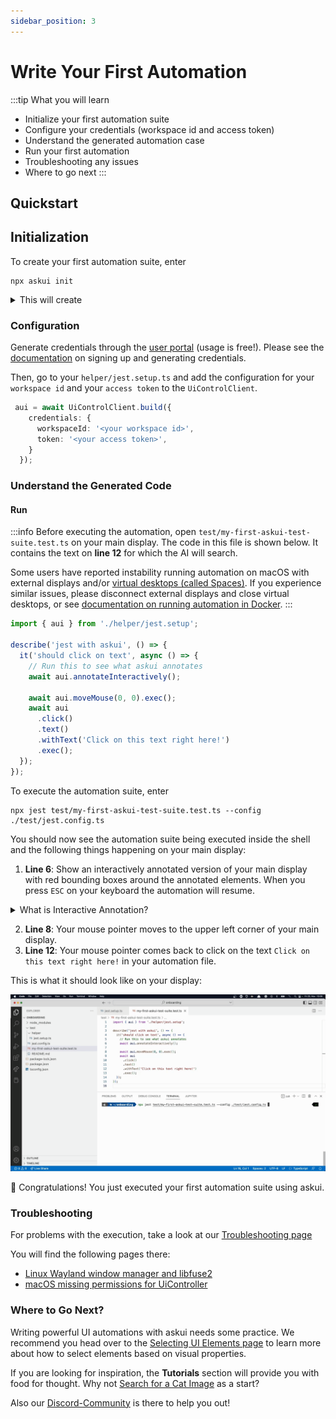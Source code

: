 ```yaml
---
sidebar_position: 3
---
```


# Write Your First Automation

:::tip
What you will learn

- Initialize your first automation suite
- Configure your credentials (workspace id and access token)
- Understand the generated automation case
- Run your first automation
- Troubleshooting any issues
- Where to go next
:::

## Quickstart

## Initialization

To create your first automation suite, enter

```shell
npx askui init
```

<details>
  <summary>This will create</summary>

-   a `tsconfig.json`: [a json file specifying the root files and the compiler options required to compile the project](https://www.typescriptlang.org/docs/handbook/tsconfig-json.html),
-   a folder called `test` which includes:
    -   `test/my-first-askui-test-suite.test.ts`: an example test with askui,
    -   a folder called `helper` which contains the `jest.setup.ts` file for setting up the test environment
    -   a `jest.config.ts` configuration file

</details>

### Configuration

Generate credentials through the [user portal](https://app.v2.askui.com/) (usage is free!). Please see the [documentation](../08-askui%20User%20Portal/signup.md) on signing up and generating credentials.

Then, go to your `helper/jest.setup.ts` and add the configuration for your `workspace id` and your `access token` to the `UiControlClient`.

```typescript
 aui = await UiControlClient.build({
    credentials: {
      workspaceId: '<your workspace id>',
      token: '<your access token>',
    }
  });
```

### Understand the Generated Code

#### Run

:::info
Before executing the automation, open `test/my-first-askui-test-suite.test.ts` on your main display. The code in this file is shown below. It contains the text on **line 12** for which the AI will search.

Some users have reported instability running automation on macOS with external displays and/or [virtual desktops (called Spaces)](https://support.apple.com/en-gb/guide/mac-help/mh14112/mac). If you experience similar issues, please disconnect external displays and close virtual desktops, or see [documentation on running automation in Docker](../04-Continuous%20Integration/askui-ui-controller-docker-images.md).
:::

```typescript title="test/my-first-askui-test-suite.test.ts" showLineNumbers
import { aui } from './helper/jest.setup';

describe('jest with askui', () => {
  it('should click on text', async () => {
    // Run this to see what askui annotates
    await aui.annotateInteractively();

    await aui.moveMouse(0, 0).exec();
    await aui
      .click()
      .text()
      .withText('Click on this text right here!')
      .exec();
  });
});
```

To execute the automation suite, enter

```shell
npx jest test/my-first-askui-test-suite.test.ts --config ./test/jest.config.ts 
```

You should now see the automation suite being executed inside the shell and the following things happening on your main display:

1. **Line 6**: Show an interactively annotated version of your main display with red bounding boxes around the annotated elements. When you press `ESC` on your keyboard the automation will resume.

<details>
  <summary>What is Interactive Annotation?</summary>
The interactive annotation command requests the askui server to take a screenshot of the specified screen. Then, an AI model is used to annotate the image. After that, a full-screen window appears. Inside this window, boundary boxes enclosing the UI elements detected are going to appear. You can hover over the boxes to see the boxes' specifications, e.g., text detected, element type etc.
</details>

2. **Line 8**: Your mouse pointer moves to the upper left corner of your main display.
3. **Line 12**: Your mouse pointer comes back to click on the text `Click on this text right here!` in your automation file.

This is what it should look like on your display:

![Gif showing first test execution with Visual Studio Code on display.](/img/gif/first_test_execution.gif)

:tada: Congratulations! You just executed your first automation suite using askui.

### Troubleshooting

For problems with the execution, take a look at our [Troubleshooting page](https://docs.askui.com/docs/general/Troubleshooting/)

You will find the following pages there:

* [Linux Wayland window manager and libfuse2](../07-Troubleshooting/linux.md)
* [macOS missing permissions for UiController](../07-Troubleshooting/mac-os.md)

### Where to Go Next?

Writing powerful UI automations with askui needs some practice. We recommend you head over to the [Selecting UI Elements page](../03-Best%20Practice/selecting_ui_elements.mdx) to learn more about how to select elements based on visual properties.

If you are looking for inspiration, the **Tutorials** section will provide you with food for thought. Why not [Search for a Cat Image](../06-Tutorials/google-cat-search.md) as a start?

Also our [Discord-Community](https://discord.gg/KFYJ5xuyBA) is there to help you out!
